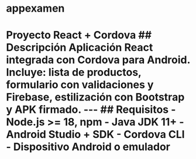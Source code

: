 # appexamen
# Proyecto React + Cordova  ## Descripción Aplicación React integrada con Cordova para Android.   Incluye: lista de productos, formulario con validaciones y Firebase, estilización con Bootstrap y APK firmado.  ---  ## Requisitos - Node.js >= 18, npm - Java JDK 11+ - Android Studio + SDK - Cordova CLI - Dispositivo Android o emulador
